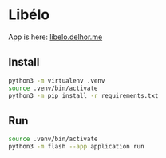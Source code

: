 # Libélo

App is here: [libelo.delhor.me](https://libelo.delhor.me/)

## Install

```sh
python3 -m virtualenv .venv
source .venv/bin/activate
python3 -m pip install -r requirements.txt
```

## Run


```sh
source .venv/bin/activate
python3 -m flash --app application run
```